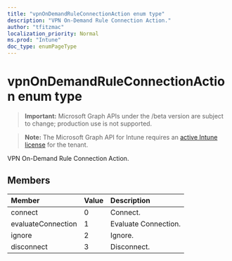 ```yaml
---
title: "vpnOnDemandRuleConnectionAction enum type"
description: "VPN On-Demand Rule Connection Action."
author: "tfitzmac"
localization_priority: Normal
ms.prod: "Intune"
doc_type: enumPageType
---
```


# vpnOnDemandRuleConnectionAction enum type

> **Important:** Microsoft Graph APIs under the /beta version are subject to change; production use is not supported.

> **Note:** The Microsoft Graph API for Intune requires an [active Intune license](https://go.microsoft.com/fwlink/?linkid=839381) for the tenant.

VPN On-Demand Rule Connection Action.

## Members
|Member|Value|Description|
|:---|:---|:---|
|connect|0|Connect.|
|evaluateConnection|1|Evaluate Connection.|
|ignore|2|Ignore.|
|disconnect|3|Disconnect.|





